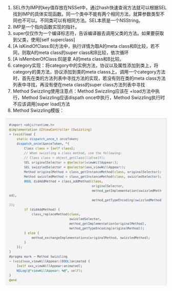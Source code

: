 1. SEL作为IMP的key值存放在NSSet中，通过hash快速查询方法就可以根据SEL找到IMP的具体实现函数。同一个类中不能有两个相同方法，就算参数类型不同也不可以。不同类可以有相同方法。SEL本质是一个NSString。
2. IMP是一个指向函数实现的指针。
3. super仅仅作为一个编译标志符，告诉编译器去调用父类的方法。如果要获取到父类，使用\[self superclass\]
4. \[A isKindOfClass:B\]方法中，执行详情为取A的meta class和B比较，若不同，则取A的meta class的super class和B比较，依次循环
5. \[A isMemberOfClass:B\]是拿 A的meta class和B比较。
6. category实现：将category中的实例方法，协议以及属性添加到类上，将category的类方法，协议添加到类的meta classs上。调用一个category方法时，首先在类的方法列表中寻找方法的实现，若没有则在类的meta  class方法列表中寻找，再没有便在meta class的super class方法列表中寻找
7. Method Swizzling使用注意点：Method Swizzling应该在 +load方法中执行，Method Swizzling应该dispath once中执行，Method Swizzling执行时不应该调用\[super load\]方法
8. Method Swizzling模版：

![](/assets/l.png)

